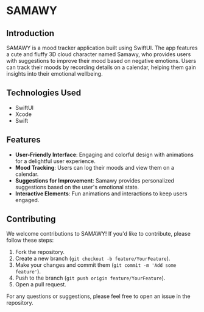 # SAMAWY

## Introduction
SAMAWY is a mood tracker application built using SwiftUI. The app features a cute and fluffy 3D cloud character named Samawy, who provides users with suggestions to improve their mood based on negative emotions. Users can track their moods by recording details on a calendar, helping them gain insights into their emotional wellbeing.

## Technologies Used
- SwiftUI
- Xcode
- Swift

## Features
- **User-Friendly Interface**: Engaging and colorful design with animations for a delightful user experience.
- **Mood Tracking**: Users can log their moods and view them on a calendar.
- **Suggestions for Improvement**: Samawy provides personalized suggestions based on the user's emotional state.
- **Interactive Elements**: Fun animations and interactions to keep users engaged.

## Contributing
We welcome contributions to SAMAWY! If you'd like to contribute, please follow these steps:
1. Fork the repository.
2. Create a new branch (`git checkout -b feature/YourFeature`).
3. Make your changes and commit them (`git commit -m 'Add some feature'`).
4. Push to the branch (`git push origin feature/YourFeature`).
5. Open a pull request.

For any questions or suggestions, please feel free to open an issue in the repository.
